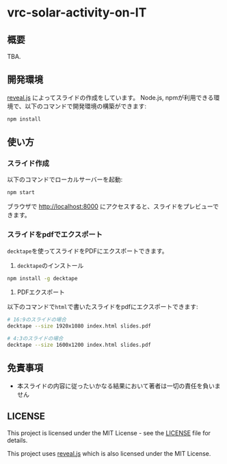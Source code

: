 # vrc-solar-activity-on-IT

## 概要

TBA.

## 開発環境

[reveal.js](https://github.com/hakimel/reveal.js) によってスライドの作成をしています。
Node.js, npmが利用できる環境で、以下のコマンドで開発環境の構築ができます: 

```bash
npm install
```

## 使い方

### スライド作成

以下のコマンドでローカルサーバーを起動:

```bash
npm start
```

ブラウザで [http://localhost:8000](http://localhost:8000) にアクセスすると、スライドをプレビューできます。

### スライドをpdfでエクスポート

`decktape`を使ってスライドをPDFにエクスポートできます。

1. `decktape`のインストール

```bash
npm install -g decktape
```

1. PDFエクスポート

以下のコマンドで`html`で書いたスライドをpdfにエクスポートできます:

``` bash
# 16:9のスライドの場合
decktape --size 1920x1080 index.html slides.pdf

# 4:3のスライドの場合
decktape --size 1600x1200 index.html slides.pdf
```

## 免責事項

- 本スライドの内容に従ったいかなる結果において著者は一切の責任を負いません

## LICENSE

This project is licensed under the MIT License - see the [LICENSE](LICENSE) file for details.

This project uses [reveal.js](https://github.com/hakimel/reveal.js) which is also licensed under the MIT License.
